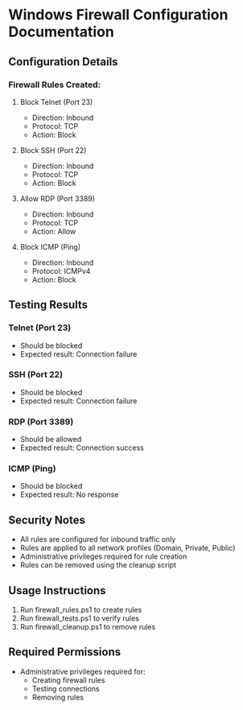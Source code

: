 # Windows Firewall Configuration Documentation

## Configuration Details

### Firewall Rules Created:
1. Block Telnet (Port 23)
   - Direction: Inbound
   - Protocol: TCP
   - Action: Block

2. Block SSH (Port 22)
   - Direction: Inbound
   - Protocol: TCP
   - Action: Block

3. Allow RDP (Port 3389)
   - Direction: Inbound
   - Protocol: TCP
   - Action: Allow

4. Block ICMP (Ping)
   - Direction: Inbound
   - Protocol: ICMPv4
   - Action: Block

## Testing Results

### Telnet (Port 23)
- Should be blocked
- Expected result: Connection failure

### SSH (Port 22)
- Should be blocked
- Expected result: Connection failure

### RDP (Port 3389)
- Should be allowed
- Expected result: Connection success

### ICMP (Ping)
- Should be blocked
- Expected result: No response

## Security Notes
- All rules are configured for inbound traffic only
- Rules are applied to all network profiles (Domain, Private, Public)
- Administrative privileges required for rule creation
- Rules can be removed using the cleanup script

## Usage Instructions
1. Run firewall_rules.ps1 to create rules
2. Run firewall_tests.ps1 to verify rules
3. Run firewall_cleanup.ps1 to remove rules

## Required Permissions
- Administrative privileges required for:
  - Creating firewall rules
  - Testing connections
  - Removing rules
